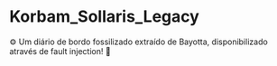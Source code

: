 # Korbam_Sollaris_Legacy
⚙️ Um diário de bordo fossilizado extraído de Bayotta, disponibilizado através de fault injection! 💎

